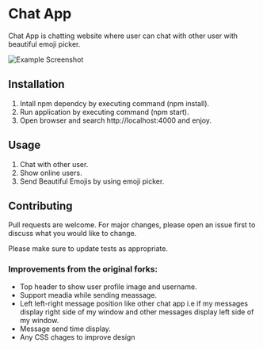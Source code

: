 # Chat App

Chat App is chatting website where user can chat with other user with beautiful emoji picker.

![Example Screenshot](https://github.com/shaikhtausif/chat-app/screenshot.png)

## Installation

1. Intall npm dependcy by executing command (npm install).
2. Run application by executing command (npm start).
3. Open browser and search http://localhost:4000 and enjoy.

## Usage

1. Chat with other user.
2. Show online users.
3. Send Beautiful Emojis by using emoji picker.

## Contributing
Pull requests are welcome. For major changes, please open an issue first to discuss what you would like to change.

Please make sure to update tests as appropriate.

### Improvements from the original forks:
  - Top header to show user profile image and username.
  - Support meadia while sending meassage.
  - Left left-right message position like other chat app i.e if my messages display right side of my window and other messages display left side of my window.
  - Message send time display.
  - Any CSS chages to improve design
